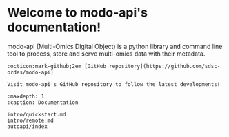 
# Welcome to modo-api's documentation!
modo-api (Multi-Omics Digital Object) is a python library and command line tool to process, store and serve multi-omics data with their metadata.

```{card}
:octicon:mark-github;2em [GitHub repository](https://github.com/sdsc-ordes/modo-api)

Visit modo-api's GitHub repository to follow the latest developments!
```

```{toctree}
:maxdepth: 1
:caption: Documentation

intro/quickstart.md
intro/remote.md
autoapi/index
```
